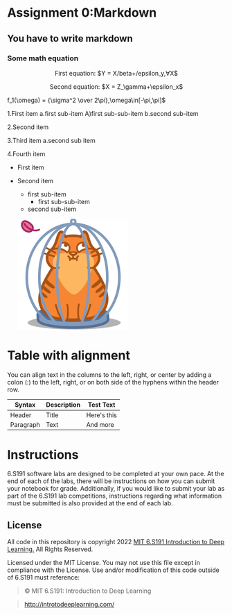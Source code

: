 # Assignment 0:Markdown

## You have to write markdown

### Some math equation 
<p align="center">First equation: $Y = X/beta+/epsilon_y,&forall;X$

<p align="center">Second equation: $X = Z_\gamma+\epsilon_x$

<o align="center">f_1(\omega) = {\sigma^2 \over 2\pi},\omega\in[-\pi,\pi]$

1.First item a.first sub-item A)first sub-sub-item b.second sub-item

2.Second item

3.Third item a.second sub item

4.Fourth item

* First item

* Second item
    
    * first sub-item
         * first sub-sub-item
    * second sub-item

    ![Cat text](Cat.png)

# Table with alignment
    
You can align text in the columns to the left, right, or center by adding a colon (:) to the left,
right, or on both side of the hyphens within the header row.

| Syntax | Description | Test Text |
| ----------- | ----------- | ----------- |
| Header | Title | Here's this |
| Paragraph | Text | And more |

# Instructions

6.S191 software labs are designed to be completed at your own pace. At the end of each
of the labs, there will be instructions on how you can submit your notebook for grade.
Additionally, if you would like to submit your lab as part of the 6.S191 lab competitions,
instructions regarding what information must be submitted is also provided at the end of
each lab.

## License

All code in this repository is copyright 2022 [MIT 6.S191 Introduction to Deep Learning.](http://introtodeeplearning.com/) All
Rights Reserved.


Licensed under the MIT License. You may not use this file except in compliance with the
License. Use and/or modification of this code outside of 6.S191 must reference:

> © MIT 6.S191: Introduction to Deep Learning


> http://introtodeeplearning.com/

